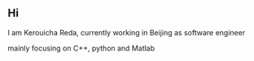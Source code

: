 ## Hi 

I am Kerouicha Reda, currently working  in Beijing as software engineer


mainly focusing on C++, python and Matlab 



